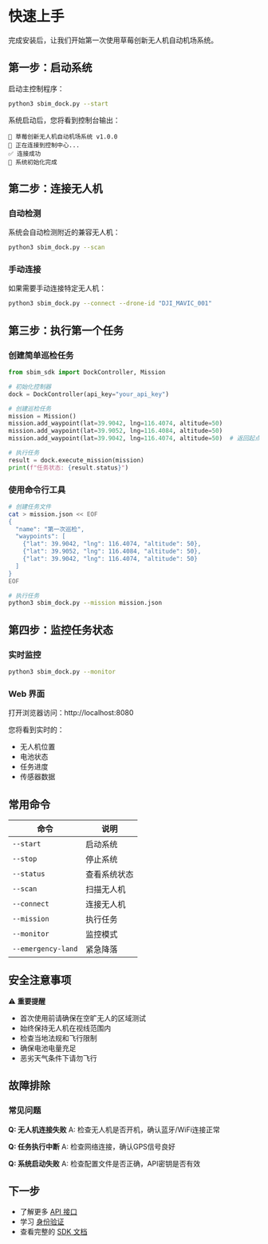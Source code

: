 # 快速上手

完成安装后，让我们开始第一次使用草莓创新无人机自动机场系统。

## 第一步：启动系统

启动主控制程序：

```bash
python3 sbim_dock.py --start
```

系统启动后，您将看到控制台输出：

```
🚀 草莓创新无人机自动机场系统 v1.0.0
📡 正在连接到控制中心...
✅ 连接成功
🔧 系统初始化完成
```

## 第二步：连接无人机

### 自动检测

系统会自动检测附近的兼容无人机：

```bash
python3 sbim_dock.py --scan
```

### 手动连接

如果需要手动连接特定无人机：

```bash
python3 sbim_dock.py --connect --drone-id "DJI_MAVIC_001"
```

## 第三步：执行第一个任务

### 创建简单巡检任务

```python
from sbim_sdk import DockController, Mission

# 初始化控制器
dock = DockController(api_key="your_api_key")

# 创建巡检任务
mission = Mission()
mission.add_waypoint(lat=39.9042, lng=116.4074, altitude=50)
mission.add_waypoint(lat=39.9052, lng=116.4084, altitude=50)
mission.add_waypoint(lat=39.9042, lng=116.4074, altitude=50)  # 返回起点

# 执行任务
result = dock.execute_mission(mission)
print(f"任务状态: {result.status}")
```

### 使用命令行工具

```bash
# 创建任务文件
cat > mission.json << EOF
{
  "name": "第一次巡检",
  "waypoints": [
    {"lat": 39.9042, "lng": 116.4074, "altitude": 50},
    {"lat": 39.9052, "lng": 116.4084, "altitude": 50},
    {"lat": 39.9042, "lng": 116.4074, "altitude": 50}
  ]
}
EOF

# 执行任务
python3 sbim_dock.py --mission mission.json
```

## 第四步：监控任务状态

### 实时监控

```bash
python3 sbim_dock.py --monitor
```

### Web 界面

打开浏览器访问：http://localhost:8080

您将看到实时的：
- 无人机位置
- 电池状态
- 任务进度
- 传感器数据

## 常用命令

| 命令 | 说明 |
|------|------|
| `--start` | 启动系统 |
| `--stop` | 停止系统 |
| `--status` | 查看系统状态 |
| `--scan` | 扫描无人机 |
| `--connect` | 连接无人机 |
| `--mission` | 执行任务 |
| `--monitor` | 监控模式 |
| `--emergency-land` | 紧急降落 |

## 安全注意事项

⚠️ **重要提醒**

- 首次使用前请确保在空旷无人的区域测试
- 始终保持无人机在视线范围内
- 检查当地法规和飞行限制
- 确保电池电量充足
- 恶劣天气条件下请勿飞行

## 故障排除

### 常见问题

**Q: 无人机连接失败**
A: 检查无人机是否开机，确认蓝牙/WiFi连接正常

**Q: 任务执行中断**
A: 检查网络连接，确认GPS信号良好

**Q: 系统启动失败**
A: 检查配置文件是否正确，API密钥是否有效

## 下一步

- 了解更多 [API 接口](../api/overview)
- 学习 [身份验证](../api/authentication)
- 查看完整的 [SDK 文档](../sdk/overview)
